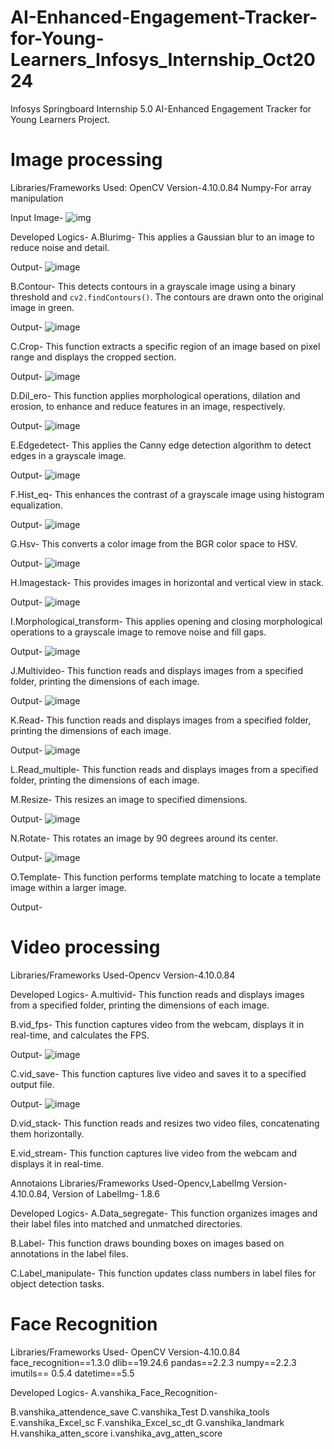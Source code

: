 # AI-Enhanced-Engagement-Tracker-for-Young-Learners_Infosys_Internship_Oct2024
Infosys Springboard Internship 5.0 AI-Enhanced Engagement Tracker for Young Learners Project.

# Image processing
Libraries/Frameworks Used:
OpenCV Version-4.10.0.84
Numpy-For array manipulation

Input Image-
![img](https://github.com/user-attachments/assets/30cd01cf-4132-46ea-bb0f-c465d133e0ad)

Developed Logics-
A.Blurimg-
 This applies a Gaussian blur to an image to reduce noise and detail.
 
Output-
![image](https://github.com/user-attachments/assets/8b473979-a4cc-4819-8f65-853dd458cb2b)


B.Contour-
 This detects contours in a grayscale image using a binary threshold and `cv2.findContours()`. 
 The contours are drawn onto the original image in green.
 
 Output-
 ![image](https://github.com/user-attachments/assets/1565b2e4-c451-49e3-bcb1-ca31ff160ad6)


 C.Crop-
 This function extracts a specific region of an image based on pixel range and displays the 
 cropped section.
 
 Output-
 ![image](https://github.com/user-attachments/assets/2d34ce4e-62b0-4c27-84de-f9248475b59e)


 D.Dil_ero-
 This function applies morphological operations, dilation and erosion, to enhance and reduce 
 features in an image, respectively.
 
 Output-
 ![image](https://github.com/user-attachments/assets/44c7e4ad-0b01-42e0-8ff6-534c6bd7e37d)

 E.Edgedetect-
 This applies the Canny edge detection algorithm to detect edges in a grayscale image.
 
 Output-
 ![image](https://github.com/user-attachments/assets/93818a96-fcce-4f4c-8ca0-9f8cdf1f59f1)


 F.Hist_eq-
 This enhances the contrast of a grayscale image using histogram equalization.
 
 Output-
 ![image](https://github.com/user-attachments/assets/5f82b0bf-3eb2-4c56-a581-a52561b18fdd)

 G.Hsv-
 This converts a color image from the BGR color space to HSV.
 
 Output-
 ![image](https://github.com/user-attachments/assets/d7982238-e6ec-413a-8e58-47e567ce4501)

 H.Imagestack-
 This provides images in horizontal and vertical view in stack.
 
 Output-
 ![image](https://github.com/user-attachments/assets/836fe531-94df-44dd-878c-a4fbb3a05371)

 
I.Morphological_transform-
This applies opening and closing morphological operations to a grayscale image to remove noise and fill gaps.

Output-
![image](https://github.com/user-attachments/assets/b7cd84b1-fb83-40a9-a5b4-c283e1a9aeed)

 J.Multivideo-
  This function reads and displays images from a specified folder, printing the dimensions of 
  each image.

  Output-
  ![image](https://github.com/user-attachments/assets/ade1e562-6c58-4d07-a64a-ceb58bc787bf)

  K.Read-
  This function reads and displays images from a specified folder, printing the dimensions of 
  each image.

  Output-
  ![image](https://github.com/user-attachments/assets/6d388c5a-2a25-4e94-ae08-97fd04bd2a32)


 L.Read_multiple-
  This function reads and displays images from a specified folder, printing the dimensions of 
  each image.
  
 M.Resize-
 This resizes an image to specified dimensions.

 Output-
 ![image](https://github.com/user-attachments/assets/f82820fe-5e9a-4c94-ae95-c6a0a4cda3e0)
 
 N.Rotate-
 This rotates an image by 90 degrees around its center.

 Output-
 ![image](https://github.com/user-attachments/assets/7706a87d-e087-4a2b-940f-bd8a8e73e258)

 
 O.Template-
 This function performs template matching to locate a template image within a larger image.

 Output-




# Video processing
Libraries/Frameworks Used-Opencv
Version-4.10.0.84

Developed Logics-
A.multivid-
This function reads and displays images from a specified folder, printing the dimensions of each image.

B.vid_fps-
This function captures video from the webcam, displays it in real-time, and calculates the FPS.

Output-
![image](https://github.com/user-attachments/assets/fcfe8c94-5751-4f07-a35b-34ece56a1b79)


C.vid_save-
This function captures live video and saves it to a specified output file.

Output-
![image](https://github.com/user-attachments/assets/09fc1186-a65c-4e38-aa40-5848d150ba60)


D.vid_stack-
This function reads and resizes two video files, concatenating them horizontally.

E.vid_stream-
This function captures live video from the webcam and displays it in real-time.

Annotaions
Libraries/Frameworks Used-Opencv,LabelImg
Version-4.10.0.84, Version of LabelImg- 1.8.6

Developed Logics-
A.Data_segregate-
This function organizes images and their label files into matched and unmatched directories.

B.Label-
This function draws bounding boxes on images based on annotations in the label files.

C.Label_manipulate-
This function updates class numbers in label files for object detection tasks.


# Face Recognition
Libraries/Frameworks Used-
OpenCV Version-4.10.0.84
face_recognition==1.3.0
dlib==19.24.6
pandas==2.2.3
numpy==2.2.3
imutils== 0.5.4
datetime==5.5

Developed Logics-
A.vanshika_Face_Recognition-

B.vanshika_attendence_save
C.vanshika_Test
D.vanshika_tools
E.vanshika_Excel_sc
F.vanshika_Excel_sc_dt
G.vanshika_landmark
H.vanshika_atten_score
i.vanshika_avg_atten_score








